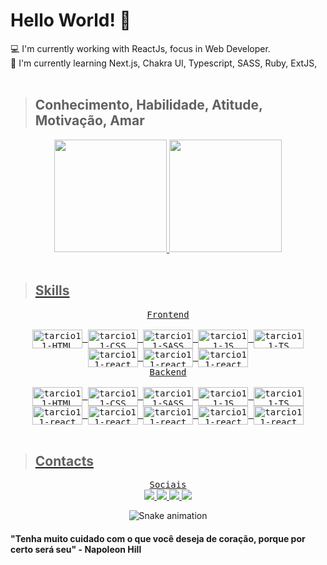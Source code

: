 # **Hello World!** 👋

💻 I'm currently working with ReactJs, focus in Web Developer. <br>
🌱 I'm currently learning Next.js, Chakra UI, Typescript, SASS, Ruby, ExtJS, <br>
<br>

> ## Conhecimento, Habilidade, Atitude, Motivação, Amar
<div align="center">
  <a href="https://github.com/tarcio11">
  <img height="180em" src="https://github-readme-stats.vercel.app/api?username=tarcio11&show_icons=true&theme=dracula&include_all_commits=true&count_private=true"/>
  <img height="180em" src="https://github-readme-stats.vercel.app/api/top-langs/?username=fearanha&layout=compact&langs_count=7&theme=dracula"/>
</div>
<br>

> ## Skills
 <div align="center">  
  <kbd> 
  <div align="center">
  <kbd>Frontend</kbd>
  </div>  
<div style="display: inline_block"><br>  
    <img align="center" alt="tarcio11-HTML" height="30" width="80"
        src="https://img.shields.io/badge/HTML-239120?style=for-the-badge&logo=html5&logoColor=white">
    <img align="center" alt="tarcio11-CSS" height="30" width="80"
        src="https://img.shields.io/badge/CSS-239120?&style=for-the-badge&logo=css3&logoColor=white">
    <img align="center" alt="tarcio11-SASS" height="30" width="80"
        src="https://img.shields.io/badge/Sass-CC6699?style=for-the-badge&logo=sass&logoColor=white">
    <img align="center" alt="tarcio11-JS" height="30" width="80"
        src="https://img.shields.io/badge/JavaScript-F7DF1E?style=for-the-badge&logo=javascript&logoColor=black">
    <img align="center" alt="tarcio11-TS" height="30" width="80"
        src="https://img.shields.io/badge/TypeScript-007ACC?style=for-the-badge&logo=typescript&logoColor=white">
    <img align="center" alt="tarcio11-react" height="30" width="80"
        src="https://img.shields.io/badge/React-20232A?style=for-the-badge&logo=react&logoColor=61DAFB">
    <img align="center" alt="tarcio11-react" height="30" width="80"
        src="https://img.shields.io/badge/React_Native-20232A?style=for-the-badge&logo=react&logoColor=61DAFB">
    <img align="center" alt="tarcio11-react" height="30" width="80"
        src="https://img.shields.io/badge/styled--components-DB7093?style=for-the-badge&logo=styled-components&logoColor=white">
</div>
</kbd>
  </div>  


 <div align="center">  
  <kbd> 
  <div align="center">
  <kbd>Backend</kbd>
  </div>  
<div style="display: inline_block"><br>  
    <img align="center" alt="tarcio11-HTML" height="30" width="80"
        src="https://img.shields.io/badge/Node.js-43853D?style=for-the-badge&logo=node.js&logoColor=white">
    <img align="center" alt="tarcio11-CSS" height="30" width="80"
        src="https://img.shields.io/badge/JavaScript-323330?style=for-the-badge&logo=javascript&logoColor=F7DF1E">
    <img align="center" alt="tarcio11-SASS" height="30" width="80"
        src="https://img.shields.io/badge/TypeScript-007ACC?style=for-the-badge&logo=typescript&logoColor=white">
    <img align="center" alt="tarcio11-JS" height="30" width="80"
        src="https://img.shields.io/badge/Java-ED8B00?style=for-the-badge&logo=java&logoColor=white">
    <img align="center" alt="tarcio11-TS" height="30" width="80"
        src="https://img.shields.io/badge/Ruby-CC342D?style=for-the-badge&logo=ruby&logoColor=white">
    <img align="center" alt="tarcio11-react" height="30" width="80"
        src="https://img.shields.io/badge/Express.js-404D59?style=for-the-badge">
    <img align="center" alt="tarcio11-react" height="30" width="80"
        src="https://img.shields.io/badge/Ruby_on_Rails-CC0000?style=for-the-badge&logo=ruby-on-rails&logoColor=white">
    <img align="center" alt="tarcio11-react" height="30" width="80"
        src="https://img.shields.io/badge/PostgreSQL-316192?style=for-the-badge&logo=postgresql&logoColor=white">
    <img align="center" alt="tarcio11-react" height="30" width="80"
        src="https://img.shields.io/badge/MongoDB-4EA94B?style=for-the-badge&logo=mongodb&logoColor=white">
    <img align="center" alt="tarcio11-react" height="30" width="80"
        src="https://img.shields.io/badge/Redis-D9281A?style=for-the-badge&logo=redis&logoColor=white">
</div>
</kbd>
  </div>

  <br>
  
> ## Contacts
 <div align="center">  
  <kbd> 
  <div align="center">
  <kbd>Sociais</kbd>
  </div>
<a href = "mailto:tarcio_x@hotmail.com">
  <img src="https://img.shields.io/badge/Microsoft_Outlook-0078D4?style=for-the-badge&logo=microsoft-outlook&logoColor=white" target="_blank">
</a>
<a href="https://www.instagram.com/tarcio_x/" target="_blank">
  <img src="https://img.shields.io/badge/-Instagram-%23E4405F?style=for-the-badge&logo=instagram&logoColor=white" target="_blank">
</a>
<a href="https://www.linkedin.com/in/tarcio-rocha-79b487173/" target="_blank">
  <img src="https://img.shields.io/badge/-LinkedIn-%230077B5?style=for-the-badge&logo=linkedin&logoColor=white" target="_blank">
</a>
<a href="https://api.whatsapp.com/send?phone=5594984073668&text=Olá,%20Gostaria%20de%20entrar%20em%20contato!." target="_blank">
  <img src="https://img.shields.io/badge/WhatsApp-25D366?style=for-the-badge&logo=whatsapp&logoColor=white" target="_blank">
</a>

![Snake animation]('https://platane.github.io/snk/')

</div>
</kbd>
  </div>

#### "Tenha muito cuidado com o que você deseja de coração, porque por certo será seu" - Napoleon Hill  
  
